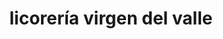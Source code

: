 ---
title: "licorería virgen del valle"
url: /puerto-la-cruz/licoreria-virgen-del-valle/
shop: Spirituosen
---